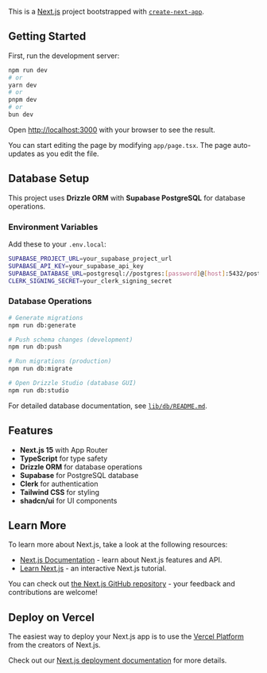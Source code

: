 This is a [Next.js](https://nextjs.org) project bootstrapped with [`create-next-app`](https://nextjs.org/docs/app/api-reference/cli/create-next-app).

## Getting Started

First, run the development server:

```bash
npm run dev
# or
yarn dev
# or
pnpm dev
# or
bun dev
```

Open [http://localhost:3000](http://localhost:3000) with your browser to see the result.

You can start editing the page by modifying `app/page.tsx`. The page auto-updates as you edit the file.

## Database Setup

This project uses **Drizzle ORM** with **Supabase PostgreSQL** for database operations.

### Environment Variables

Add these to your `.env.local`:

```bash
SUPABASE_PROJECT_URL=your_supabase_project_url
SUPABASE_API_KEY=your_supabase_api_key
SUPABASE_DATABASE_URL=postgresql://postgres:[password]@[host]:5432/postgres
CLERK_SIGNING_SECRET=your_clerk_signing_secret
```

### Database Operations

```bash
# Generate migrations
npm run db:generate

# Push schema changes (development)
npm run db:push

# Run migrations (production)
npm run db:migrate

# Open Drizzle Studio (database GUI)
npm run db:studio
```

For detailed database documentation, see [`lib/db/README.md`](lib/db/README.md).

## Features

- **Next.js 15** with App Router
- **TypeScript** for type safety
- **Drizzle ORM** for database operations
- **Supabase** for PostgreSQL database
- **Clerk** for authentication
- **Tailwind CSS** for styling
- **shadcn/ui** for UI components

## Learn More

To learn more about Next.js, take a look at the following resources:

- [Next.js Documentation](https://nextjs.org/docs) - learn about Next.js features and API.
- [Learn Next.js](https://nextjs.org/learn) - an interactive Next.js tutorial.

You can check out [the Next.js GitHub repository](https://github.com/vercel/next.js) - your feedback and contributions are welcome!

## Deploy on Vercel

The easiest way to deploy your Next.js app is to use the [Vercel Platform](https://vercel.com/new?utm_medium=default-template&filter=next.js&utm_source=create-next-app&utm_campaign=create-next-app-readme) from the creators of Next.js.

Check out our [Next.js deployment documentation](https://nextjs.org/docs/app/building-your-application/deploying) for more details.
